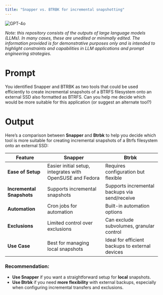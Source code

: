 ```yaml
---
title: "Snapper vs. BTRBK for incremental snapshotting"
---
```

![GPT-4o](https://img.shields.io/badge/GPT--4o-3333FF?style=for-the-badge&logo=openai&logoColor=white)



*Note: this repository consists of the outputs of large language models (LLMs). In many cases, these are unedited or minimally edited. The information provided is for demonstrative purposes only and is intended to highlight constraints and capabilities in LLM applications and prompt engineering strategies.*


# Prompt

You identified Snapper and BTRBK as two tools that could be used efficiently to create incremental snapshots of a BTRFS filesystem onto an external SSD also formatted as BTRFS. Can you help me decide which would be more suitable for this application (or suggest an alternate tool?)

# Output

Here’s a comparison between **Snapper** and **Btrbk** to help you decide which tool is more suitable for creating incremental snapshots of a Btrfs filesystem onto an external SSD:

| Feature                   | Snapper                                                   | Btrbk                                           |
| ------------------------- | --------------------------------------------------------- | ----------------------------------------------- |
| **Ease of Setup**         | Easier initial setup, integrates with OpenSUSE and Fedora | Requires configuration but flexible             |
| **Incremental Snapshots** | Supports incremental snapshots                            | Supports incremental backups via send/receive   |
| **Automation**            | Cron jobs for automation                                  | Built-in automation options                     |
| **Exclusions**            | Limited control over exclusions                           | Can exclude subvolumes, granular control        |
| **Use Case**              | Best for managing local snapshots                         | Ideal for efficient backups to external devices |

### Recommendation:
- **Use Snapper** if you want a straightforward setup for **local** snapshots.
- **Use Btrbk** if you need **more flexibility** with external backups, especially when configuring incremental transfers and exclusions.